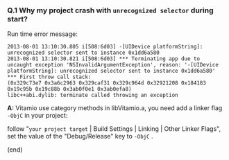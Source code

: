 
### Q.1  Why my project crash with `unrecognized selector` during start?

Run time error message:

	2013-08-01 13:10:30.805 i[508:6d03] -[UIDevice platformString]: unrecognized selector sent to instance 0x1dd6a580
	2013-08-01 13:10:30.821 i[508:6d03] *** Terminating app due to uncaught exception 'NSInvalidArgumentException', reason: '-[UIDevice platformString]: unrecognized selector sent to instance 0x1dd6a580'
	*** First throw call stack:
	(0x329c73e7 0x3a6c2963 0x329caf31 0x329c964d 0x32921208 0x184183 0x19c95b 0x19c88b 0x3ab0f0e1 0x3ab0efa8)
	libc++abi.dylib: terminate called throwing an exception

**A:** Vitamio use category methods in libVitamio.a, you need add a linker
flag `-ObjC` in your project:
>
follow "`your project target` | Build Settings | Linking | Other Linker Flags", set the value of the
"Debug/Release" key to `-ObjC` .





(end)
